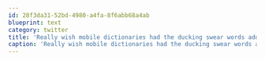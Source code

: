```yaml
---
id: 28f3da31-52bd-4980-a4fa-8f6abb68a4ab
blueprint: text
category: twitter
title: 'Really wish mobile dictionaries had the ducking swear words added by default'
caption: 'Really wish mobile dictionaries had the ducking swear words added by default'
---
```

